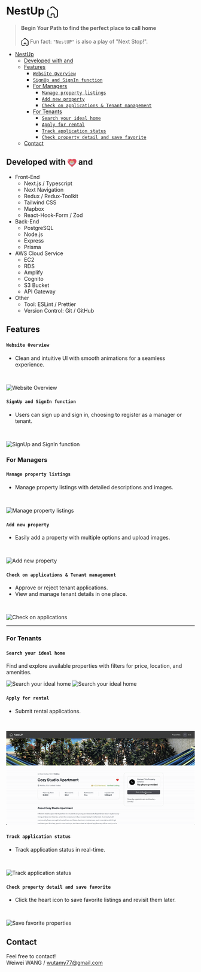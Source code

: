 # NestUp <img align="center" width="30px" src="./readme_assets/house.png"/>


> #### Begin Your Path to find the perfect place to call home           
>
> <img align="center" width="20px" src="./readme_assets/house.png"/>  Fun fact: `"NestUP"` is also a play of "Next Stop!".

- [NestUp ](#nestup-)
  - [Developed with  and](#developed-with--and)
  - [Features](#features)
      - [`Website Overview`](#website-overview)
      - [`SignUp and SignIn function`](#signup-and-signin-function)
    - [For Managers](#for-managers)
      - [`Manage property listings`](#manage-property-listings)
      - [`Add new property`](#add-new-property)
      - [`Check on applications & Tenant management`](#check-on-applications--tenant-management)
    - [For Tenants](#for-tenants)
      - [`Search your ideal home`](#search-your-ideal-home)
      - [`Apply for rental`](#apply-for-rental)
      - [`Track application status`](#track-application-status)
      - [`Check property detail and save favorite`](#check-property-detail-and-save-favorite)
  - [Contact](#contact)

## Developed with <img align="center" width="24px" src="./readme_assets/heart.png"/> and

- Front-End
  - Next.js / Typescript
  - Next Navigation
  - Redux / Redux-Toolkit
  - Tailwind CSS
  - Mapbox
  - React-Hook-Form / Zod
- Back-End
  - PostgreSQL
  - Node.js
  - Express
  - Prisma
- AWS Cloud Service
  - EC2
  - RDS
  - Amplify
  - Cognito
  - S3 Bucket
  - API Gateway
- Other
  - Tool: ESLint / Prettier
  - Version Control: Git / GitHub

## Features

#### `Website Overview`
- Clean and intuitive UI with smooth animations for a seamless experience.
<br/>

![Website Overview](https://ik.imagekit.io/blogwanderword/overview.gif?updatedAt=1742439882407)

#### `SignUp and SignIn function`
- Users can sign up and sign in, choosing to register as a manager or tenant.
<br/>

![SignUp and SignIn function](https://ik.imagekit.io/blogwanderword/signup.gif?updatedAt=1742439103495)

### For Managers

#### `Manage property listings`
- Manage property listings with detailed descriptions and images.
<br/>

![Manage property listings](https://ik.imagekit.io/blogwanderword/property-list.gif?updatedAt=1742440153872)

#### `Add new property`
- Easily add a property with multiple options and upload images.
<br/>

![Add new property](https://ik.imagekit.io/blogwanderword/add-property.gif?updatedAt=1742440139364)

#### `Check on applications & Tenant management`
- Approve or reject tenant applications.
- View and manage tenant details in one place.
<br/>

![Check on applications](https://ik.imagekit.io/blogwanderword/manager-approve-application-ezgif.com-video-to-gif-converter.gif?updatedAt=1742439031300)

---

### For Tenants

#### `Search your ideal home`
Find and explore available properties with filters for price, location, and amenities.
<br/>

![Search your ideal home](https://ik.imagekit.io/blogwanderword/search.gif?updatedAt=1742439110952)
![Search your ideal home](https://ik.imagekit.io/blogwanderword/filter.gif?updatedAt=1742439066178)

#### `Apply for rental`
- Submit rental applications.
<br/>

![Apply for rental](./readme_assets/apply.gif)

#### `Track application status`
- Track application status in real-time.
<br/>

![Track application status](https://ik.imagekit.io/blogwanderword/track-application-status.gif?updatedAt=1742439108094)

#### `Check property detail and save favorite`
- Click the heart icon to save favorite listings and revisit them later.
<br/>

![Save favorite properties](https://ik.imagekit.io/blogwanderword/add-favorite.gif?updatedAt=1742438924389)
## Contact

Feel free to contact!
<br/>
Weiwei WANG / wutamy77@gmail.com

